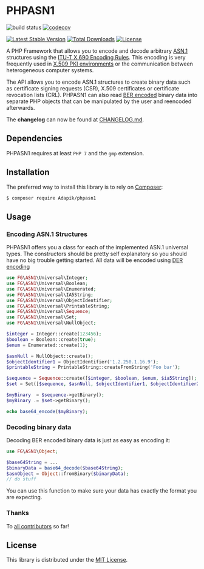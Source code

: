 PHPASN1
=======

![build status](https://github.com/github/docs/actions/workflows/tests.yml/badge.svg)
[![codecov](https://codecov.io/github/adapik/phpasn1/graph/badge.svg?token=KCBH7EV2J0)](https://codecov.io/github/adapik/phpasn1)

[![Latest Stable Version](https://poser.pugx.org/Adapik/phpasn1/v/stable.png)](https://packagist.org/packages/Adapik/phpasn1)
[![Total Downloads](https://poser.pugx.org/Adapik/phpasn1/downloads.png)](https://packagist.org/packages/Adapik/phpasn1)
[![License](https://poser.pugx.org/Adapik/phpasn1/license.png)](https://packagist.org/packages/Adapik/phpasn1)

A PHP Framework that allows you to encode and decode arbitrary [ASN.1][3] structures
using the [ITU-T X.690 Encoding Rules][4].
This encoding is very frequently used in [X.509 PKI environments][5] or the communication between heterogeneous computer systems.

The API allows you to encode ASN.1 structures to create binary data such as certificate
signing requests (CSR), X.509 certificates or certificate revocation lists (CRL).
PHPASN1 can also read [BER encoded][6] binary data into separate PHP objects that can be manipulated by the user and reencoded afterwards.

The **changelog** can now be found at [CHANGELOG.md](CHANGELOG.md).

## Dependencies

PHPASN1 requires at least `PHP 7` and the `gmp` extension.

## Installation

The preferred way to install this library is to rely on [Composer][2]:

```bash
$ composer require Adapik/phpasn1
```

## Usage

### Encoding ASN.1 Structures

PHPASN1 offers you a class for each of the implemented ASN.1 universal types.
The constructors should be pretty self explanatory so you should have no big trouble getting started.
All data will be encoded using [DER encoding][8]

```php
use FG\ASN1\Universal\Integer;
use FG\ASN1\Universal\Boolean;
use FG\ASN1\Universal\Enumerated;
use FG\ASN1\Universal\IA5String;
use FG\ASN1\Universal\ObjectIdentifier;
use FG\ASN1\Universal\PrintableString;
use FG\ASN1\Universal\Sequence;
use FG\ASN1\Universal\Set;
use FG\ASN1\Universal\NullObject;

$integer = Integer::create(123456);        
$boolean = Boolean::create(true);
$enum = Enumerated::create(1);

$asnNull = NullObject::create();
$objectIdentifier1 = ObjectIdentifier('1.2.250.1.16.9');
$printableString = PrintableString::createFromString('Foo bar');

$sequence = Sequence::create([$integer, $boolean, $enum, $ia5String]);
$set = Set([$sequence, $asnNull, $objectIdentifier1, $objectIdentifier2, $printableString]);

$myBinary  = $sequence->getBinary();
$myBinary .= $set->getBinary();

echo base64_encode($myBinary);
```

### Decoding binary data

Decoding BER encoded binary data is just as easy as encoding it:

```php
use FG\ASN1\Object;

$base64String = ...
$binaryData = base64_decode($base64String);        
$asnObject = Object::fromBinary($binaryData);
// do stuff
```

You can use this function to make sure your data has exactly the format you are expecting.

### Thanks

To [all contributors][1] so far!

## License

This library is distributed under the [MIT License](LICENSE).

[1]: https://github.com/Adapik/PHPASN1/graphs/contributors
[2]: https://getcomposer.org/
[3]: http://www.itu.int/ITU-T/asn1/
[4]: http://www.itu.int/ITU-T/recommendations/rec.aspx?rec=x.690
[5]: http://en.wikipedia.org/wiki/X.509
[6]: http://en.wikipedia.org/wiki/X.690#BER_encoding
[7]: http://php.net/manual/en/book.curl.php
[8]: http://en.wikipedia.org/wiki/X.690#DER_encoding
[9]: https://styleci.io
[10]: https://coveralls.io/github/Adapik/PHPASN1
[11]: https://github.com/Adapik/PHPASN1/blob/master/tests/ASN1/TemplateParserTest.php#L16
[12]: https://groups.google.com/d/forum/phpasn1
